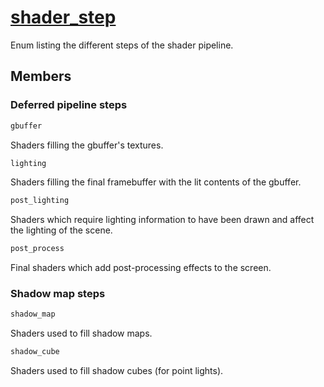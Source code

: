 # [shader_step](shader_step.hpp)

Enum listing the different steps of the shader pipeline.

## Members

### Deferred pipeline steps

```cpp
gbuffer
```

Shaders filling the gbuffer's textures.

```cpp
lighting
```

Shaders filling the final framebuffer with the lit contents of the gbuffer.

```cpp
post_lighting
```

Shaders which require lighting information to have been drawn and affect the lighting of the scene.

```cpp
post_process
```

Final shaders which add post-processing effects to the screen.

### Shadow map steps

```cpp
shadow_map
```

Shaders used to fill shadow maps.

```cpp
shadow_cube
```

Shaders used to fill shadow cubes (for point lights).